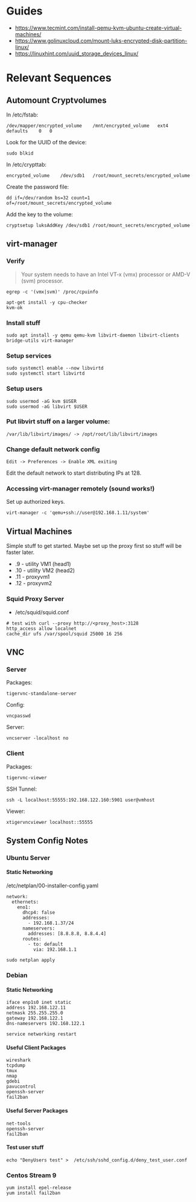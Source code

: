 # Guides

* https://www.tecmint.com/install-qemu-kvm-ubuntu-create-virtual-machines/
* https://www.golinuxcloud.com/mount-luks-encrypted-disk-partition-linux/
* https://linuxhint.com/uuid_storage_devices_linux/

# Relevant Sequences

## Automount Cryptvolumes

In /etc/fstab:

```
/dev/mapper/encrypted_volume	/mnt/encrypted_volume	ext4	defaults	0	0
```

Look for the UUID of the device:
```
sudo blkid
```

In /etc/crypttab:
```
encrypted_volume	/dev/sdb1	/root/mount_secrets/encrypted_volume
```

Create the password file:
```
dd if=/dev/random bs=32 count=1 of=/root/mount_secrets/encrypted_volume
```

Add the key to the volume:
```
cryptsetup luksAddKey /dev/sdb1 /root/mount_secrets/encrypted_volume
```

## virt-manager

### Verify

> Your system needs to have an Intel VT-x (vmx) processor or AMD-V (svm) processor.

```
egrep -c '(vmx|svm)' /proc/cpuinfo
```

```
apt-get install -y cpu-checker
kvm-ok
```

### Install stuff

```
sudo apt install -y qemu qemu-kvm libvirt-daemon libvirt-clients bridge-utils virt-manager
```

### Setup services

```
sudo systemctl enable --now libvirtd
sudo systemctl start libvirtd
```

### Setup users

```
sudo usermod -aG kvm $USER
sudo usermod -aG libvirt $USER
```

### Put libvirt stuff on a larger volume:

```
/var/lib/libvirt/images/ -> /opt/root/lib/libvirt/images
```

### Change default network config

```
Edit -> Preferences -> Enable XML exiting
```

Edit the default network to start distributing IPs at 128.

### Accessing virt-manager remotely (sound works!)

Set up authorized keys.

```
virt-manager -c 'qemu+ssh://user@192.168.1.11/system'
```

## Virtual Machines

Simple stuff to get started.  Maybe set up the proxy first
so stuff will be faster later.

* .9 - utility VM1 (head1)
* .10 - utility VM2 (head2)
* .11 - proxyvm1
* .12 - proxyvm2

### Squid Proxy Server

* /etc/squid/squid.conf

```
# test with curl --proxy http://<proxy_host>:3128
http_access allow localnet
cache_dir ufs /var/spool/squid 25000 16 256
```

## VNC

### Server

Packages:

```
tigervnc-standalone-server
```

Config:

```
vncpasswd
```

Server:

```
vncserver -localhost no
```

### Client

Packages:

```
tigervnc-viewer
```

SSH Tunnel:

```
ssh -L localhost:55555:192.168.122.160:5901 user@vmhost
```

Viewer:

```
xtigervncviewer localhost::55555
```

## System Config Notes

### Ubuntu Server

#### Static Networking

/etc/netplan/00-installer-config.yaml

```
network:
  ethernets:
    eno1:
      dhcp4: false
      addresses:
        - 192.168.1.37/24
      nameservers:
        addresses: [8.8.8.8, 8.8.4.4]
      routes:
        - to: default
          via: 192.168.1.1
```

```
sudo netplan apply
```
### Debian

#### Static Networking

```
iface enp1s0 inet static
address 192.168.122.11
netmask 255.255.255.0
gateway 192.168.122.1
dns-nameservers 192.168.122.1
```

```
service networking restart
```

#### Useful Client Packages

```
wireshark
tcpdump
tmux
nmap
gdebi
pavucontrol
openssh-server
fail2ban
```

#### Useful Server Packages

```
net-tools
openssh-server
fail2ban
```

#### Test user stuff

```
echo "DenyUsers test" >  /etc/ssh/sshd_config.d/deny_test_user.conf
```

### Centos Stream 9

```
yum install epel-release
yum install fail2ban
```
